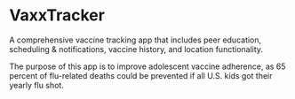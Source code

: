 # VaxxTracker
A comprehensive vaccine tracking app that includes peer education, scheduling & notifications, vaccine history, and location functionality.

The purpose of this app is to improve adolescent vaccine adherence, as 65 percent of flu-related deaths could be prevented if all U.S. kids got their yearly flu shot.